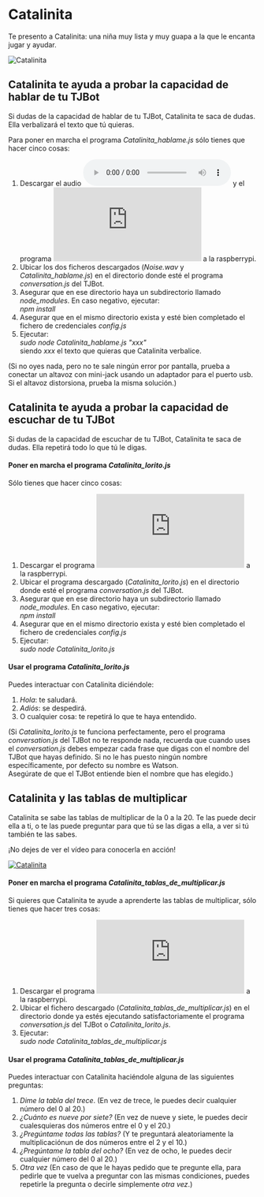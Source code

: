 # Catalinita
Te presento a Catalinita: una niña muy lista y muy guapa a la que le encanta jugar y ayudar.

![Catalinita](https://github.com/watsonvaclase/Propuestas/blob/master/Catalinita/Catalinita.png)
<br>

## Catalinita te ayuda a probar la capacidad de hablar de tu TJBot
Si dudas de la capacidad de hablar de tu TJBot, Catalinita te saca de dudas. Ella verbalizará el texto que tú quieras.

Para poner en marcha el programa _Catalinita\_hablame.js_ sólo tienes que hacer cinco cosas:
1) Descargar el audio ![Noise.wav](https://github.com/watsonvaclase/Propuestas/blob/master/Catalinita/Noise.wav) y el programa ![Catalinita_hablame.js](https://github.com/watsonvaclase/Propuestas/blob/master/Catalinita/Catalinita_hablame.js) a la raspberrypi.
2) Ubicar los dos ficheros descargados (_Noise.wav_ y _Catalinita\_hablame.js_) en el directorio donde esté el programa _conversation.js_ del TJBot.
3) Asegurar que en ese directorio haya un subdirectorio llamado _node\_modules_. En caso negativo, ejecutar: <br>
_npm install_
4) Asegurar que en el mismo directorio exista y esté bien completado el fichero de credenciales _config.js_ 
5) Ejecutar: <br>
_sudo node Catalinita\_hablame.js "xxx"_ <br>
siendo _xxx_ el texto que quieras que Catalinita verbalice. <br>

(Si no oyes nada, pero no te sale ningún error por pantalla, prueba a conectar un altavoz con mini-jack usando un adaptador para el puerto usb. <br>
Si el altavoz distorsiona, prueba la misma solución.)<br>

## Catalinita te ayuda a probar la capacidad de escuchar de tu TJBot
Si dudas de la capacidad de escuchar de tu TJBot, Catalinita te saca de dudas. Ella repetirá todo lo que tú le digas.

#### Poner en marcha el programa _Catalinita\_lorito.js_
Sólo tienes que hacer cinco cosas:
1) Descargar el programa ![Catalinita_lorito.js](https://github.com/watsonvaclase/Propuestas/blob/master/Catalinita/Catalinita_lorito.js) a la raspberrypi.
2) Ubicar el programa descargado (_Catalinita\_lorito.js_) en el directorio donde esté el programa _conversation.js_ del TJBot.
3) Asegurar que en ese directorio haya un subdirectorio llamado _node\_modules_. En caso negativo, ejecutar: <br>
_npm install_
4) Asegurar que en el mismo directorio exista y esté bien completado el fichero de credenciales _config.js_ 
5) Ejecutar: <br>
_sudo node Catalinita\_lorito.js_

#### Usar el programa _Catalinita\_lorito.js_
Puedes interactuar con Catalinita diciéndole:
1) _Hola_: te saludará.
2) _Adiós_: se despedirá.
3) O cualquier cosa: te repetirá lo que te haya entendido. <br>

(Si _Catalinita\_lorito.js_ te funciona perfectamente, pero el programa _conversation.js_ del TJBot no te responde nada, recuerda que cuando uses el _conversation.js_ debes empezar cada frase que digas con el nombre del TJBot que hayas definido. Si no le has puesto ningún nombre específicamente, por defecto su nombre es Watson.<br>
Asegúrate de que el TJBot entiende bien el nombre que has elegido.)<br>

## Catalinita y las tablas de multiplicar
Catalinita se sabe las tablas de multiplicar de la 0 a la 20. Te las puede decir ella a ti, o te las puede preguntar para que tú se las digas a ella, a ver si tú también te las sabes.

¡No dejes de ver el vídeo para conocerla en acción!

[![Catalinita](https://github.com/watsonvaclase/Propuestas/blob/master/Catalinita/Catalinita_video.png)](https://ibm.ent.box.com/file/464860317152)

#### Poner en marcha el programa _Catalinita\_tablas\_de\_multiplicar.js_
Si quieres que Catalinita te ayude a aprenderte las tablas de multiplicar, sólo tienes que hacer tres cosas:
1) Descargar el programa ![Catalinita_tablas_de_multiplicar.js](https://github.com/watsonvaclase/Propuestas/blob/master/Catalinita/Catalinita_tablas_de_multiplicar.js) a la raspberrypi.
2) Ubicar el fichero descargado (_Catalinita\_tablas\_de\_multiplicar.js_) en el directorio donde ya estés ejecutando satisfactoriamente el programa _conversation.js_ del TJBot o _Catalinita\_lorito.js_.
3) Ejecutar: <br>
_sudo node Catalinita\_tablas\_de\_multiplicar.js_

#### Usar el programa _Catalinita\_tablas\_de\_multiplicar.js_
Puedes interactuar con Catalinita haciéndole alguna de las siguientes preguntas:
1) _Dime la tabla del trece_. (En vez de trece, le puedes decir cualquier número del 0 al 20.) 
2) _¿Cuánto es nueve por siete?_ (En vez de nueve y siete, le puedes decir cualesquieras dos números entre el 0 y el 20.)
3) _¿Pregúntame todas las tablas?_ (Y te preguntará aleatoriamente la multiplicaciónun de dos números entre el 2 y el 10.)
4) _¿Pregúntame la tabla del ocho?_ (En vez de ocho, le puedes decir cualquier número del 0 al 20.)
5) _Otra vez_ (En caso de que le hayas pedido que te pregunte ella, para pedirle que te vuelva a preguntar con las mismas condiciones, puedes repetirle la pregunta o decirle simplemente _otra vez_.)
